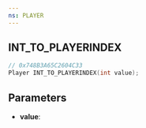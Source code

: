 ```yaml
---
ns: PLAYER
---
```

## INT_TO_PLAYERINDEX

```c
// 0x748B3A65C2604C33
Player INT_TO_PLAYERINDEX(int value);
```

## Parameters
* **value**:
